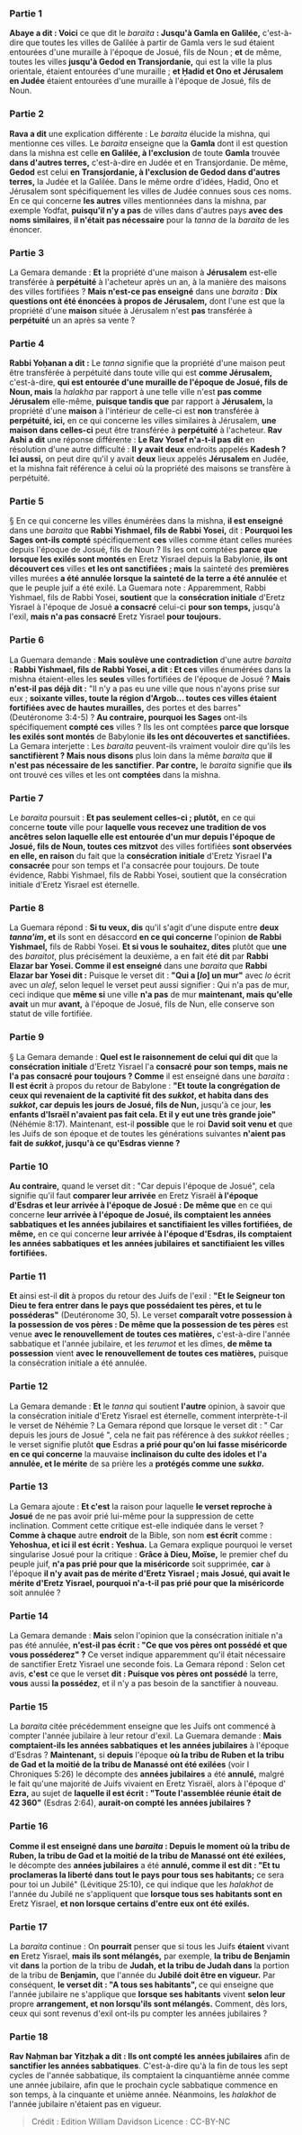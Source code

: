 
### Partie 1
<b>Abaye a dit : Voici</b> ce que dit le <i>baraita</i> <b> : Jusqu'à Gamla en Galilée,</b> c'est-à-dire que toutes les villes de Galilée à partir de Gamla vers le sud étaient entourées d'une muraille à l'époque de Josué, fils de Noun ; <b>et</b> de même, toutes les villes <b>jusqu'à Gedod en Transjordanie,</b> qui est la ville la plus orientale, étaient entourées d'une muraille ; <b>et Ḥadid et Ono et Jérusalem en Judée</b> étaient entourées d'une muraille à l'époque de Josué, fils de Noun.

### Partie 2
<b>Rava a dit</b> une explication différente : Le <i>baraita</i> élucide la mishna, qui mentionne ces villes. Le <i>baraita</i> enseigne que la <b>Gamla</b> dont il est question dans la mishna est celle <b>en Galilée, à l'exclusion</b> de toute <b>Gamla</b> trouvée <b>dans d'autres terres,</b> c'est-à-dire en Judée et en Transjordanie. De même, <b>Gedod</b> est celui <b>en Transjordanie, à l'exclusion de Gedod dans d'autres terres,</b> la Judée et la Galilée. Dans le même ordre d'idées, Ḥadid, Ono et Jérusalem sont spécifiquement les villes de Judée connues sous ces noms. En ce qui concerne <b>les autres</b> villes mentionnées dans la mishna, par exemple Yodfat, <b>puisqu'il n'y a pas</b> de villes dans d'autres pays <b>avec des noms similaires</b>, <b>il n'était pas nécessaire</b> pour la <i>tanna</i> de la <i>baraita</i> de les énoncer.

### Partie 3
La Gemara demande : <b>Et</b> la propriété d'une maison à <b>Jérusalem</b> est-elle transférée à <b>perpétuité</b> à l'acheteur après un an, à la manière des maisons des villes fortifiées ? <b>Mais n'est-ce pas enseigné</b> dans une <i>baraita</i> : <b>Dix questions ont été énoncées à propos de Jérusalem,</b> dont l'une est que la propriété d'une <b>maison</b> située à Jérusalem n'est <b>pas</b> transférée à <b>perpétuité</b> un an après sa vente ?

### Partie 4
<b>Rabbi Yoḥanan a dit :</b> Le <i>tanna</i> signifie que la propriété d'une maison peut être transférée à perpétuité dans toute ville qui est <b>comme Jérusalem,</b> c'est-à-dire, <b>qui est entourée d'une muraille de l'époque de Josué, fils de Noun, mais</b> la <i>halakha</i> par rapport à une telle ville n'est <b>pas comme Jérusalem</b> elle-même, <b>puisque tandis que</b> par rapport à <b>Jérusalem, </b> la propriété d'une <b>maison</b> à l'intérieur de celle-ci est <b>non</b> transférée à <b>perpétuité, ici,</b> en ce qui concerne les villes similaires à Jérusalem, <b>une maison dans celles-ci</b> peut être transférée à <b>perpétuité</b> à l'acheteur. <b>Rav Ashi a dit</b> une réponse différente : <b>Le Rav Yosef n'a-t-il pas dit</b> en résolution d'une autre difficulté : <b>Il y avait deux</b> endroits appelés <b>Kadesh ? Ici aussi,</b> on peut dire qu'il y avait <b>deux</b> lieux appelés <b>Jérusalem</b> en Judée, et la mishna fait référence à celui où la propriété des maisons se transfère à perpétuité.

### Partie 5
§ En ce qui concerne les villes énumérées dans la mishna, <b>il est enseigné</b> dans une <i>baraita</i> que <b>Rabbi Yishmael, fils de Rabbi Yosei,</b> dit : <b>Pourquoi les Sages ont-ils compté</b> spécifiquement <b>ces</b> villes comme étant celles murées depuis l'époque de Josué, fils de Noun ? Ils les ont comptées <b>parce que lorsque les exilés sont montés</b> en Eretz Yisrael depuis la Babylonie, <b>ils ont découvert ces</b> villes <b>et les ont sanctifiées ; mais</b> la sainteté des <b>premières</b> villes murées <b>a été annulée lorsque la sainteté de la terre a été annulée</b> et que le peuple juif a été exilé. La Guemara note : Apparemment, Rabbi Yishmael, fils de Rabbi Yosei, <b>soutient</b> que la <b>consécration initiale</b> d'Eretz Yisrael à l'époque de Josué <b>a consacré</b> celui-ci <b>pour son temps,</b> jusqu'à l'exil, <b>mais n'a pas consacré</b> Eretz Yisrael <b>pour toujours.</b>

### Partie 6
La Guemara demande : <b>Mais soulève une contradiction</b> d'une autre <i>baraita</i> : <b>Rabbi Yishmael, fils de Rabbi Yosei, a dit : Et ces</b> villes énumérées dans la mishna étaient-elles les <b>seules</b> villes fortifiées de l'époque de Josué ? <b>Mais n'est-il pas déjà dit :</b> "Il n'y a pas eu une ville que nous n'ayons prise sur eux ; <b>soixante villes, toute la région d'Argob... toutes ces villes étaient fortifiées avec de hautes murailles,</b> des portes et des barres" (Deutéronome 3:4-5) ? <b>Au contraire, pourquoi les Sages</b> ont-ils spécifiquement <b>compté ces</b> villes ? Ils les ont comptées <b>parce que lorsque les exilés sont montés</b> de Babylonie <b>ils les ont découvertes et sanctifiées.</b> La Gemara interjette : Les <i>baraita</i> peuvent-ils vraiment vouloir dire qu'ils les <b>sanctifièrent ? Mais nous disons</b> plus loin dans la même <i>baraita</i> que <b>il n'est pas nécessaire de les sanctifier</b>. <b>Par contre,</b> le <i>baraita</i> signifie que <b>ils</b> ont trouvé ces villes et les ont <b>comptées</b> dans la mishna.

### Partie 7
Le <i>baraita</i> poursuit : <b>Et pas seulement celles-ci ; plutôt,</b> en ce qui concerne <b>toute</b> ville pour <b>laquelle vous recevez une tradition de vos ancêtres selon laquelle elle est entourée d'un mur depuis l'époque de Josué, fils de Noun, toutes ces mitzvot</b> des villes fortifiées <b>sont observées en elle, en raison</b> du fait que la <b>consécration initiale</b> d'Eretz Yisrael <b>l'a consacrée</b> pour son temps et l'a consacrée</b> pour toujours. </b> De toute évidence, Rabbi Yishmael, fils de Rabbi Yosei, soutient que la consécration initiale d'Eretz Yisrael est éternelle.

### Partie 8
La Guemara répond : <b>Si tu veux, dis</b> qu'il s'agit d'une dispute entre <b>deux <i>tanna'im</i>, et</b> ils sont en désaccord <b>en ce qui concerne</b> l'opinion <b>de Rabbi Yishmael,</b> fils de Rabbi Yosei. <b>Et si vous le souhaitez, dites</b> plutôt que <b>une</b> des <i>baraitot</i>, plus précisément la deuxième, a en fait été <b>dit</b> par <b>Rabbi Elazar bar Yosei. Comme il est enseigné</b> dans une <i>baraita</i> que <b>Rabbi Elazar bar Yosei dit :</b> Puisque le verset dit : <b>"Qui a [<i>lo</i>] un mur"</b> avec <i>lo</i> écrit avec un <i>alef</i>, selon lequel le verset peut aussi signifier : Qui n'a pas de mur, ceci indique que <b>même si</b> une ville <b>n'a pas</b> de mur <b>maintenant, mais qu'elle avait</b> un mur <b>avant,</b> à l'époque de Josué, fils de Nun, elle conserve son statut de ville fortifiée.

### Partie 9
§ La Gemara demande : <b>Quel est le raisonnement de celui qui dit</b> que la <b>consécration initiale</b> d'Eretz Yisrael l'a <b>consacré</b> <b>pour son temps, mais ne l'a pas consacré</b> <b>pour toujours ? Comme</b> il est enseigné dans une <i>baraita</i> : <b>Il est écrit</b> à propos du retour de Babylone : <b>"Et toute la congrégation de ceux qui revenaient de la captivité fit des <i>sukkot</i>, et habita dans des <i>sukkot</i>, car depuis les jours de Josué, fils de Nun,</b> jusqu'à ce jour, <b>les enfants d'Israël n'avaient pas fait cela. Et il y eut une très grande joie"</b> (Néhémie 8:17). Maintenant, est-il <b>possible</b> que le roi <b>David soit venu et</b> que les Juifs de son époque et de toutes les générations suivantes <b>n'aient pas fait de <i>sukkot</i>, jusqu'à ce qu'Esdras vienne ?</b>

### Partie 10
<b>Au contraire,</b> quand le verset dit : "Car depuis l'époque de Josué", cela signifie qu'il faut <b>comparer leur arrivée</b> en Eretz Yisraël <b>à l'époque d'Esdras et leur arrivée à l'époque de Josué : De même que</b> en ce qui concerne <b>leur arrivée à l'époque de Josué, ils comptaient les années sabbatiques</b> <b>et les années jubilaires</b> <b>et sanctifiaient les villes fortifiées, de même,</b> en ce qui concerne <b>leur arrivée à l'époque d'Esdras, ils comptaient les années sabbatiques</b> <b>et les années jubilaires</b> <b>et sanctifiaient les villes fortifiées.</b>

### Partie 11
<b>Et</b> ainsi est-il <b>dit</b> à propos du retour des Juifs de l'exil : <b>"Et le Seigneur ton Dieu te fera entrer dans le pays que possédaient tes pères, et tu le posséderas"</b> (Deutéronome 30, 5). Le verset <b>comparaît votre possession à la possession de vos pères : De même que la possession de tes pères</b> est venue <b>avec le renouvellement de toutes ces matières,</b> c'est-à-dire l'année sabbatique et l'année jubilaire, et les <i>terumot</i> et les dîmes, <b>de même ta possession</b> vient <b>avec le renouvellement de toutes ces matières,</b> puisque la consécration initiale a été annulée.

### Partie 12
La Gemara demande : <b>Et</b> le <i>tanna</i> qui soutient <b>l'autre</b> opinion, à savoir que la consécration initiale d'Eretz Yisrael est éternelle, comment interprète-t-il le verset de Néhémie ? La Gemara répond que lorsque le verset dit : " Car depuis les jours de Josué ", cela ne fait pas référence à des <i>sukkot</i> réelles ; le verset signifie plutôt <b>que</b> Esdras <b>a prié pour qu'on lui fasse miséricorde en ce qui concerne</b> la mauvaise <b>inclinaison du culte des idoles et l'a annulée, et le mérite</b> de sa prière les a <b>protégés comme une <i>sukka</i>.</b>

### Partie 13
La Gemara ajoute : <b>Et c'est</b> la raison pour laquelle <b>le verset reproche à Josué</b> de ne pas avoir prié lui-même pour la suppression de cette inclination. Comment cette critique est-elle indiquée dans le verset ? <b>Comme à chaque</b> autre <b>endroit</b> de la Bible, son nom <b>est écrit</b> comme : <b>Yehoshua, et ici il est écrit : Yeshua.</b> La Gemara explique pourquoi le verset singularise Josué pour la critique : <b>Grâce à Dieu, Moïse,</b> le premier chef du peuple juif, <b>n'a pas prié pour que la miséricorde</b> soit supprimée, <b>car</b> à l'époque <b>il n'y avait pas de mérite d'Eretz Yisrael ; mais Josué, qui avait le mérite d'Eretz Yisrael, pourquoi n'a-t-il pas prié pour que la miséricorde</b> soit annulée ?

### Partie 14
La Gemara demande : <b>Mais</b> selon l'opinion que la consécration initiale n'a pas été annulée, <b>n'est-il pas écrit : "Ce que vos pères ont possédé et que vous posséderez" ?</b> Ce verset indique apparemment qu'il était nécessaire de sanctifier Eretz Yisrael une seconde fois. La Gemara répond : Selon cet avis, <b>c'est</b> ce que le verset <b>dit : Puisque vos pères ont possédé</b> la terre, <b>vous</b> aussi <b>la possédez</b>, et il n'y a pas besoin de la sanctifier à nouveau.

### Partie 15
La <i>baraita</i> citée précédemment enseigne que les Juifs ont commencé à compter l'année jubilaire à leur retour d'exil. La Guemara demande : <b>Mais comptaient-ils les années sabbatiques</b> <b>et les années jubilaires</b> à l'époque d'Esdras ? <b>Maintenant,</b> si <b>depuis</b> l'époque <b>où la tribu de Ruben et la tribu de Gad et la moitié de la tribu de Manassé ont été exilées</b> (voir I Chroniques 5:26) le décompte des <b>années jubilaires</b> a été <b>annulé,</b> malgré le fait qu'une majorité de Juifs vivaient en Eretz Yisraël, alors à l'époque d' <b>Ezra,</b> au sujet de <b>laquelle il est écrit : "Toute l'assemblée réunie était de 42 360"</b> (Esdras 2:64), <b>aurait-on <b>compté</b> les années jubilaires ?

### Partie 16
<b>Comme il est enseigné</b> dans une <i>baraita</i> : <b>Depuis</b> le moment où la tribu de Ruben, la tribu de Gad et la moitié de la tribu de Manassé ont été exilées,</b> le décompte des <b>années jubilaires</b> a été <b>annulé, comme il est dit : "Et tu proclameras la liberté dans tout le pays pour tous ses habitants;</b> ce sera pour toi un Jubilé" (Lévitique 25:10), ce qui indique que les <i>halakhot</i> de l'année du Jubilé ne s'appliquent que <b>lorsque tous ses habitants sont en</b> Eretz Yisrael, <b>et non lorsque certains d'entre eux ont été exilés.</b>

### Partie 17
La <i>baraita</i> continue : On <b>pourrait</b> penser que si tous les Juifs <b>étaient</b> vivant <b>en</b> Eretz Yisrael, <b>mais ils sont mélangés,</b> par exemple, <b>la tribu de Benjamin</b> vit <b>dans</b> la portion de la tribu de <b>Judah, et la tribu de Judah dans</b> la portion de la tribu de <b>Benjamin,</b> que l'année du <b>Jubilé</b> <b>doit être en vigueur.</b> Par conséquent, <b>le verset dit : "A tous ses habitants", </b> ce qui enseigne que l'année jubilaire ne s'applique que <b>lorsque ses habitants</b> vivent <b>selon leur</b> propre <b>arrangement, et non lorsqu'ils sont mélangés.</b> Comment, dès lors, ceux qui sont revenus d'exil ont-ils pu compter les années jubilaires ?

### Partie 18
<b>Rav Naḥman bar Yitzḥak a dit : Ils ont compté les années jubilaires</b> afin de <b>sanctifier les années sabbatiques</b>. C'est-à-dire qu'à la fin de tous les sept cycles de l'année sabbatique, ils comptaient la cinquantième année comme une année jubilaire, afin que le prochain cycle sabbatique commence en son temps, à la cinquante et unième année. Néanmoins, les <i>halakhot</i> de l'année jubilaire n'étaient pas en vigueur.

>Crédit : Edition William Davidson
>Licence : CC-BY-NC